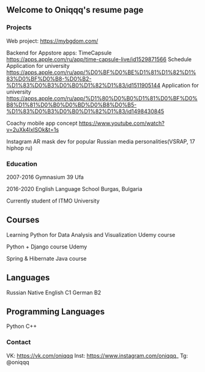 ## Welcome to Oniqqq's resume page

### Projects

Web project: https://mybgdom.com/

Backend for Appstore apps: 
TimeCapsule https://apps.apple.com/ru/app/time-capsule-live/id1529871566
Schedule Application for university https://apps.apple.com/ru/app/%D0%BF%D0%BE%D1%81%D1%82%D1%83%D0%BF%D0%B8-%D0%B2-%D1%83%D0%B3%D0%B0%D1%82%D1%83/id1511905144
Application for university https://apps.apple.com/ru/app/%D1%80%D0%B0%D1%81%D0%BF%D0%B8%D1%81%D0%B0%D0%BD%D0%B8%D0%B5-%D1%83%D0%B3%D0%B0%D1%82%D1%83/id1498430845

Coachy mobile app concept https://www.youtube.com/watch?v=2uXk4lxlSOk&t=1s

Instagram AR mask dev for popular Russian media personalities(VSRAP, 17 hiphop ru)

### Education

2007-2016 Gymnasium 39 Ufa

2016-2020 English Language School Burgas, Bulgaria

Currently student of ITMO University

## Courses

Learning Python for Data Analysis and Visualization Udemy course

Python + Django course Udemy

Spring & Hibernate Java course 

## Languages

Russian Native
English C1
German B2

## Programming Languages
Python
C++

### Contact

VK: https://vk.com/oniqqq
Inst: https://www.instagram.com/oniqqq_
Tg: @oniqqq

